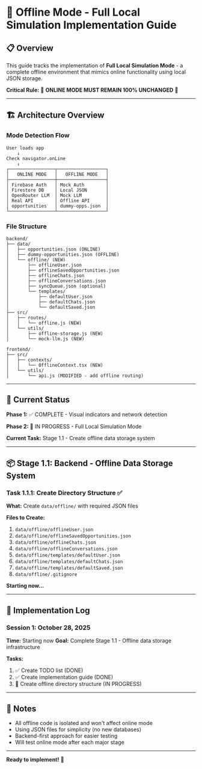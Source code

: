 # 🎯 Offline Mode - Full Local Simulation Implementation Guide

## 📋 Overview

This guide tracks the implementation of **Full Local Simulation Mode** - a complete offline environment that mimics online functionality using local JSON storage.

**Critical Rule:** 🚨 **ONLINE MODE MUST REMAIN 100% UNCHANGED** 🚨

---

## 🏗️ Architecture Overview

### Mode Detection Flow
```
User loads app
    ↓
Check navigator.onLine
    ↓
┌─────────────────┬──────────────────┐
│   ONLINE MODE   │   OFFLINE MODE   │
├─────────────────┼──────────────────┤
│ Firebase Auth   │ Mock Auth        │
│ Firestore DB    │ Local JSON       │
│ OpenRouter LLM  │ Mock LLM         │
│ Real API        │ Offline API      │
│ opportunities   │ dummy-opps.json  │
└─────────────────┴──────────────────┘
```

### File Structure
```
backend/
├── data/
│   ├── opportunities.json (ONLINE)
│   ├── dummy-opportunities.json (OFFLINE)
│   └── offline/ (NEW)
│       ├── offlineUser.json
│       ├── offlineSavedOpportunities.json
│       ├── offlineChats.json
│       ├── offlineConversations.json
│       ├── syncQueue.json (optional)
│       └── templates/
│           ├── defaultUser.json
│           ├── defaultChats.json
│           └── defaultSaved.json
├── src/
│   ├── routes/
│   │   └── offline.js (NEW)
│   └── utils/
│       ├── offline-storage.js (NEW)
│       └── mock-llm.js (NEW)

frontend/
├── src/
│   ├── contexts/
│   │   └── OfflineContext.tsx (NEW)
│   └── utils/
│       └── api.js (MODIFIED - add offline routing)
```

---

## 🎯 Current Status

**Phase 1:** ✅ COMPLETE - Visual indicators and network detection

**Phase 2:** 🚧 IN PROGRESS - Full Local Simulation Mode

**Current Task:** Stage 1.1 - Create offline data storage system

---

## 📦 Stage 1.1: Backend - Offline Data Storage System

### Task 1.1.1: Create Directory Structure ✅

**What:** Create `data/offline/` with required JSON files

**Files to Create:**
1. `data/offline/offlineUser.json`
2. `data/offline/offlineSavedOpportunities.json`
3. `data/offline/offlineChats.json`
4. `data/offline/offlineConversations.json`
5. `data/offline/templates/defaultUser.json`
6. `data/offline/templates/defaultChats.json`
7. `data/offline/templates/defaultSaved.json`
8. `data/offline/.gitignore`

**Starting now...**

---

## 🔄 Implementation Log

### Session 1: October 28, 2025

**Time:** Starting now
**Goal:** Complete Stage 1.1 - Offline data storage infrastructure

**Tasks:**
1. ✅ Create TODO list (DONE)
2. ✅ Create implementation guide (DONE)
3. 🚧 Create offline directory structure (IN PROGRESS)

---

## 📝 Notes

- All offline code is isolated and won't affect online mode
- Using JSON files for simplicity (no new databases)
- Backend-first approach for easier testing
- Will test online mode after each major stage

---

**Ready to implement!** 🚀
